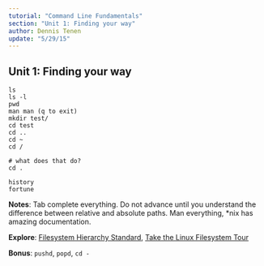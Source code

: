 ```yaml
---
tutorial: "Command Line Fundamentals"
section: "Unit 1: Finding your way"
author: Dennis Tenen
update: "5/29/15"
---
```


## Unit 1: Finding your way

```
ls
ls -l
pwd
man man (q to exit)
mkdir test/
cd test
cd ..
cd ~
cd /

# what does that do?
cd .

history
fortune
```

**Notes**: Tab complete everything. Do not advance until you understand the difference
between relative and absolute paths. Man everything, *nix has amazing
documentation.

**Explore**: [Filesystem Hierarchy Standard](http://www.pathname.com/fhs/), 
[Take the Linux Filesystem Tour](http://web.archive.org/web/20140224004333/http://tuxradar.com/content/take-linux-filesystem-tour/#null)

**Bonus**: `pushd`, `popd`, `cd -`
